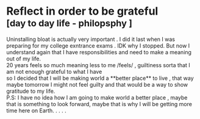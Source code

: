<h1> Reflect in order to be grateful <br>
<link rel="stylesheet" href="style.css">
<sub id="blog-category">[day to day life - philopsphy ]</sub>
<br> </h1>
Uninstalling bloat is actually very important . I did it last when I was preparing for my college exntrance exams . IDK why I stopped. But now I understand again that I have responsibilities and need to make a meaning out of my life.<br> 20 years feels so much meaning less to me /feels/ , guiltiness sorta that I am not enough grateful to what I have<br> so I decided that I will be making world a **better place** to live , that way maybe tomorrow I might not feel guilty and that would be a way to show gratitude to my life. <br>
P.S: I have no idea how I am going to make world a better place , maybe that is something to look forward, maybe that is why I will be getting more time here on Earth. . . . .
